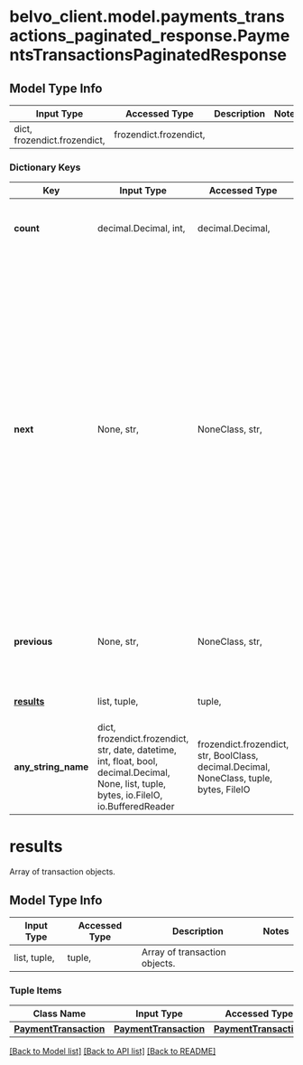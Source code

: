 # belvo_client.model.payments_transactions_paginated_response.PaymentsTransactionsPaginatedResponse

## Model Type Info
Input Type | Accessed Type | Description | Notes
------------ | ------------- | ------------- | -------------
dict, frozendict.frozendict,  | frozendict.frozendict,  |  | 

### Dictionary Keys
Key | Input Type | Accessed Type | Description | Notes
------------ | ------------- | ------------- | ------------- | -------------
**count** | decimal.Decimal, int,  | decimal.Decimal,  | The total number of results in your Belvo account. | [optional] value must be a 32 bit integer
**next** | None, str,  | NoneClass, str,  | The URL to next page of results. Each page consists of up to 100 items. If there are not enough results for an additional page, the value is &#x60;null&#x60;.  In our documentation example, we use &#x60;{endpoint}&#x60; as a placeholder value. In production, this value will be replaced by the actual endpoint you are currently using (for example, &#x60;customer&#x60; or &#x60;bank-accounts&#x60;).  | [optional] 
**previous** | None, str,  | NoneClass, str,  | The URL to the previous page of results. If there is no previous page, the value is &#x60;null&#x60;. | [optional] 
**[results](#results)** | list, tuple,  | tuple,  | Array of transaction objects. | [optional] 
**any_string_name** | dict, frozendict.frozendict, str, date, datetime, int, float, bool, decimal.Decimal, None, list, tuple, bytes, io.FileIO, io.BufferedReader | frozendict.frozendict, str, BoolClass, decimal.Decimal, NoneClass, tuple, bytes, FileIO | any string name can be used but the value must be the correct type | [optional]

# results

Array of transaction objects.

## Model Type Info
Input Type | Accessed Type | Description | Notes
------------ | ------------- | ------------- | -------------
list, tuple,  | tuple,  | Array of transaction objects. | 

### Tuple Items
Class Name | Input Type | Accessed Type | Description | Notes
------------- | ------------- | ------------- | ------------- | -------------
[**PaymentTransaction**](PaymentTransaction.md) | [**PaymentTransaction**](PaymentTransaction.md) | [**PaymentTransaction**](PaymentTransaction.md) |  | 

[[Back to Model list]](../../README.md#documentation-for-models) [[Back to API list]](../../README.md#documentation-for-api-endpoints) [[Back to README]](../../README.md)

